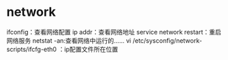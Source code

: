 # network 

ifconfig：查看网络配置
ip addr：查看网络地址
service network restart：重启网络服务
netstat -an:查看网络中运行的……
vi /etc/sysconfig/network-scripts/ifcfg-eth0  ：ip配置文件所在位置